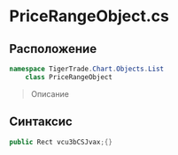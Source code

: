 
# PriceRangeObject.cs
## Расположение
```csharp
namespace TigerTrade.Chart.Objects.List  
    class PriceRangeObject
```

> Описание

## Синтаксис
```csharp
public Rect vcu3bCSJvax;{}
```

